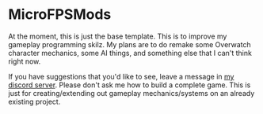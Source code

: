 # MicroFPSMods
At the moment, this is just the base template. This is to improve my gameplay programming skilz. My plans are to do remake some Overwatch character mechanics, some AI things, and something else that I can't think right now.


If you have suggestions that you'd like to see, leave a message in [my discord server](https://discord.gg/wm8hmT). Please don't ask me how to build a complete game. This is just for creating/extending out gameplay mechanics/systems on an already existing project.